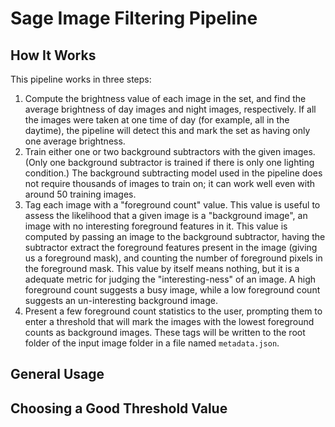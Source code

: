 # Sage Image Filtering Pipeline

## How It Works

This pipeline works in three steps:

1. Compute the brightness value of each image in the set, and find the average brightness of day images and night images, respectively. If all the images were taken at one time of day (for example, all in the daytime), the pipeline will detect this and mark the set as having only one average brightness.
2. Train either one or two background subtractors with the given images. (Only one background subtractor is trained if there is only one lighting condition.) The background subtracting model used in the pipeline does not require thousands of images to train on; it can work well even with around 50 training images.
3. Tag each image with a "foreground count" value. This value is useful to assess the likelihood that a given image is a "background image", an image with no interesting foreground features in it. This value is computed by passing an image to the background subtractor, having the subtractor extract the foreground features present in the image (giving us a foreground mask), and counting the number of foreground pixels in the foreground mask. This value by itself means nothing, but it is a adequate metric for judging the "interesting-ness" of an image. A high foreground count suggests a busy image, while a low foreground count suggests an un-interesting background image.
4. Present a few foreground count statistics to the user, prompting them to enter a threshold that will mark the images with the lowest foreground counts as background images. These tags will be written to the root folder of the input image folder in a file named `metadata.json`.



## General Usage



## Choosing a Good Threshold Value



